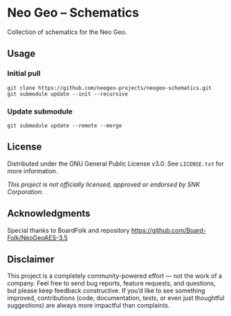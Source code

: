 # Neo Geo – Schematics
Collection of schematics for the Neo Geo.

## Usage
### Initial pull
```
git clone https://github.com/neogeo-projects/neogeo-schematics.git
git submodule update --init --recursive
```

### Update submodule
```
git submodule update --remote --merge
```

## License

Distributed under the GNU General Public License v3.0. See `LICENSE.txt` for more information.

_This project is not officially licensed, approved or endorsed by SNK Corporation._

## Acknowledgments

Special thanks to BoardFolk and repository https://github.com/Board-Folk/NeoGeoAES-3.5

## Disclaimer

This project is a completely community-powered effort — not the work of a company. Feel free to send bug reports, feature requests, and questions, but please keep feedback constructive. If you’d like to see something improved, contributions (code, documentation, tests, or even just thoughtful suggestions) are always more impactful than complaints.